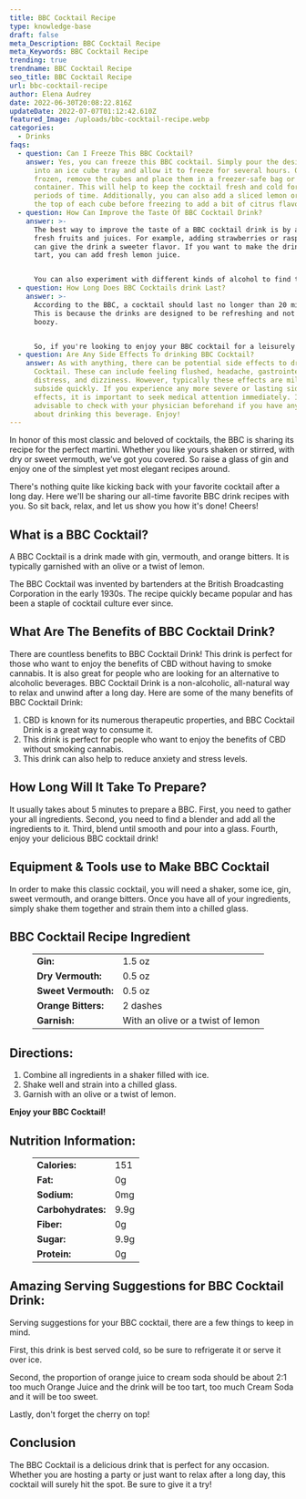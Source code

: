 ```yaml
---
title: BBC Cocktail Recipe
type: knowledge-base
draft: false
meta_Description: BBC Cocktail Recipe
meta_Keywords: BBC Cocktail Recipe
trending: true
trendname: BBC Cocktail Recipe
seo_title: BBC Cocktail Recipe
url: bbc-cocktail-recipe
author: Elena Audrey
date: 2022-06-30T20:08:22.816Z
updateDate: 2022-07-07T01:12:42.610Z
featured_Image: /uploads/bbc-cocktail-recipe.webp
categories:
  - Drinks
faqs:
  - question: Can I Freeze This BBC Cocktail?
    answer: Yes, you can freeze this BBC cocktail. Simply pour the desired amount
      into an ice cube tray and allow it to freeze for several hours. Once
      frozen, remove the cubes and place them in a freezer-safe bag or
      container. This will help to keep the cocktail fresh and cold for longer
      periods of time. Additionally, you can also add a sliced lemon or lime to
      the top of each cube before freezing to add a bit of citrus flavor. Enjoy!
  - question: How Can Improve the Taste Of BBC Cocktail Drink?
    answer: >-
      The best way to improve the taste of a BBC cocktail drink is by adding
      fresh fruits and juices. For example, adding strawberries or raspberries
      can give the drink a sweeter flavor. If you want to make the drink more
      tart, you can add fresh lemon juice.


      You can also experiment with different kinds of alcohol to find the perfect combination for your taste buds! Try adding vodka for a harsher taste or gin for a more mellow flavor. No matter what you do, be sure to enjoy your delicious BBC cocktail!
  - question: How Long Does BBC Cocktails drink Last?
    answer: >-
      According to the BBC, a cocktail should last no longer than 20 minutes.
      This is because the drinks are designed to be refreshing and not too
      boozy. 


      So, if you're looking to enjoy your BBC cocktail for a leisurely evening, be sure to monitor your intake accordingly. And of course, always drink responsibly!
  - question: Are Any Side Effects To drinking BBC Cocktail?
    answer: As with anything, there can be potential side effects to drinking a BBC
      Cocktail. These can include feeling flushed, headache, gastrointestinal
      distress, and dizziness. However, typically these effects are mild and
      subside quickly. If you experience any more severe or lasting side
      effects, it is important to seek medical attention immediately. It is also
      advisable to check with your physician beforehand if you have any concerns
      about drinking this beverage. Enjoy!
---
```

In honor of this most classic and beloved of cocktails, the BBC is sharing its recipe for the perfect martini. Whether you like yours shaken or stirred, with dry or sweet vermouth, we’ve got you covered. So raise a glass of gin and enjoy one of the simplest yet most elegant recipes around. 

There's nothing quite like kicking back with your favorite cocktail after a long day. Here we'll be sharing our all-time favorite BBC drink recipes with you. So sit back, relax, and let us show you how it's done! Cheers!

## **What is a BBC Cocktail?**

A BBC Cocktail is a drink made with gin, vermouth, and orange bitters. It is typically garnished with an olive or a twist of lemon.

The BBC Cocktail was invented by bartenders at the British Broadcasting Corporation in the early 1930s. The recipe quickly became popular and has been a staple of cocktail culture ever since.

## **What Are The  Benefits of BBC Cocktail Drink?**

There are countless benefits to BBC Cocktail Drink! This drink is perfect for those who want to enjoy the benefits of CBD without having to smoke cannabis. It is also great for people who are looking for an alternative to alcoholic beverages. BBC Cocktail Drink is a non-alcoholic, all-natural way to relax and unwind after a long day. Here are some of the many benefits of BBC Cocktail Drink: 

1. CBD is known for its numerous therapeutic properties, and BBC Cocktail Drink is a great way to consume it.
2. This drink is perfect for people who want to enjoy the benefits of CBD without smoking cannabis.
3. This drink can also help to reduce anxiety and stress levels.

## **How Long Will It Take To Prepare?**

It usually takes about 5 minutes to prepare a BBC. First, you need to gather your all ingredients. Second, you need to find a blender and add all the ingredients to it. Third, blend until smooth and pour into a glass. Fourth, enjoy your delicious BBC cocktail drink!

## **Equipment & Tools use to Make BBC Cocktail**

In order to make this classic cocktail, you will need a shaker, some ice, gin, sweet vermouth, and orange bitters. Once you have all of your ingredients, simply shake them together and strain them into a chilled glass.

## **BBC Cocktail Recipe Ingredient**

<figure class="wp-block-table is-style-stripes">
  <table>
    <tbody>
      <tr>
        <td>
          <strong>Gin:</strong>
        </td>
        <td>1.5 oz</td>
      </tr>
      <tr>
        <td>
          <strong>Dry Vermouth:</strong>
        </td>
        <td> 0.5 oz</td>
      </tr>
      <tr>
        <td>
          <strong>Sweet Vermouth:</strong>
        </td>
        <td> 0.5 oz</td>
      </tr>
      <tr>
        <td>
          <strong>Orange Bitters:</strong>
        </td>
        <td>2 dashes</td>
     </tr>

   <tr>
        <td>
          <strong>Garnish:</strong>
        </td>
        <td>With an olive or a twist of lemon</td>
      </tr>
    </tbody>

</tbody>
  </table>
</figure>

## **Directions:**

1. Combine all ingredients in a shaker filled with ice. 
2. Shake well and strain into a chilled glass. 
3. Garnish with an olive or a twist of lemon.

**Enjoy your BBC Cocktail!**

## **Nutrition Information:**

<figure class="wp-block-table is-style-stripes">
  <table>
    <tbody>
      <tr>
        <td>
          <strong>Calories:</strong>
        </td>
        <td>151</td>
      </tr>
      <tr>
        <td>
          <strong>Fat:</strong>
        </td>
        <td> 0g</td>
      </tr>
      <tr>
        <td>
          <strong>Sodium:</strong>
        </td>
        <td> 0mg</td>
      </tr>
      <tr>
        <td>
          <strong>Carbohydrates:</strong>
        </td>
        <td>9.9g</td>
      </tr>
      <tr>
        <td>
          <strong>Fiber:</strong>
        </td>
        <td> 0g</td>
      </tr>
      <tr>
        <td>
          <strong>Sugar:</strong>
        </td>
        <td> 9.9g</td>
      </tr>
      <tr>
        <td>
          <strong>Protein:</strong>
        </td>
        <td>0g</td>
      </tr>
    </tbody>
  </table>
</figure>

## **Amazing Serving Suggestions for BBC Cocktail Drink:**

Serving suggestions for your BBC cocktail, there are a few things to keep in mind. 

First, this drink is best served cold, so be sure to refrigerate it or serve it over ice. 

Second, the proportion of orange juice to cream soda should be about 2:1 too much Orange Juice and the drink will be too tart, too much Cream Soda and it will be too sweet. 

Lastly, don't forget the cherry on top!

## **Conclusion**

The BBC Cocktail is a delicious drink that is perfect for any occasion. Whether you are hosting a party or just want to relax after a long day, this cocktail will surely hit the spot. Be sure to give it a try!